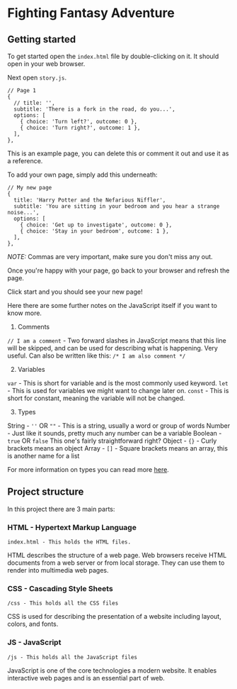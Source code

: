 # Fighting Fantasy Adventure

## Getting started
To get started open the `index.html` file by double-clicking on it.
It should open in your web browser.

Next open `story.js`.

```
// Page 1
{
  // title: '',
  subtitle: 'There is a fork in the road, do you...',
  options: [
    { choice: 'Turn left?', outcome: 0 },
    { choice: 'Turn right?', outcome: 1 },
  ],
},
```

This is an example page, you can delete this or comment it out and use it as a reference.

To add your own page, simply add this underneath:

```
// My new page
{
  title: 'Harry Potter and the Nefarious Niffler',
  subtitle: 'You are sitting in your bedroom and you hear a strange noise...',
  options: [
    { choice: 'Get up to investigate', outcome: 0 },
    { choice: 'Stay in your bedroom', outcome: 1 },
  ],
},
```

*NOTE:* Commas are very important, make sure you don't miss any out.

Once you're happy with your page, go back to your browser and refresh the page.

Click start and you should see your new page!

Here there are some further notes on the JavaScript itself if you want to know more.

1. Comments

`// I am a comment` - Two forward slashes in JavaScript means that this line will be skipped,
and can be used for describing what is happening. Very useful.
Can also be written like this:
`/* I am also comment */`

2. Variables

`var` - This is short for variable and is the most commonly used keyword.
`let` - This is used for variables we might want to change later on.
`const` - This is short for constant, meaning the variable will not be changed.

3. Types

String - `''` OR `""` - This is a string, usually a word or group of words
Number - Just like it sounds, pretty much any number can be a variable
Boolean - `true` OR `false` This one's fairly straightforward right?
Object - `{}` - Curly brackets means an object
Array - `[]` - Square brackets means an array, this is another name for a list

For more information on types you can read more [here](https://www.w3schools.com/js/js_datatypes.asp).

## Project structure
In this project there are 3 main parts:

### HTML - Hypertext Markup Language
```
index.html - This holds the HTML files.
```
HTML describes the structure of a web page.
Web browsers receive HTML documents from a web server or from local storage.
They can use them to render into multimedia web pages.
### CSS - Cascading Style Sheets
```
/css - This holds all the CSS files
```
CSS is used for describing the presentation of a website including layout, colors, and fonts.

### JS - JavaScript
```
/js - This holds all the JavaScript files
```
JavaScript is one of the core technologies a modern website.
It enables interactive web pages and is an essential part of web.
